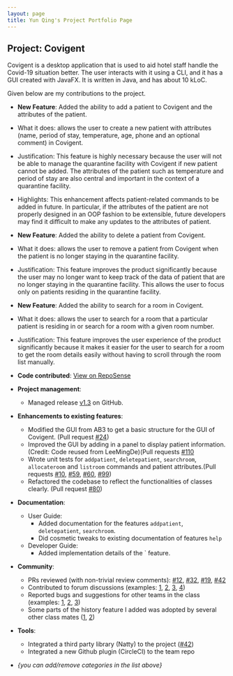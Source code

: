 ```yaml
---
layout: page
title: Yun Qing's Project Portfolio Page
---
```


## Project: Covigent

Covigent is a desktop application that is used to aid hotel staff handle the Covid-19 situation better. The user interacts with it using a CLI, and it has a GUI created with JavaFX. It is written in Java, and has about 10 kLoC.

Given below are my contributions to the project.

* **New Feature**: Added the ability to add a patient to Covigent and the attributes of the patient.
 * What it does: allows the user to create a new patient with attributes (name, period of stay, temperature, age, phone and an optional comment) in Covigent.
 
 * Justification: This feature is highly necessary because the user will not be able to manage the quarantine facility with Covigent if new patient cannot be added. The attributes of the patient such as temperature and period of stay are also central and important in the context of a quarantine facility.
 
 * Highlights: This enhancement affects patient-related commands to be added in future. In particular, if the attributes of the patient are not properly designed in an OOP fashion to be extensible, future developers may find it difficult to make any updates to the attributes of patient.
 
* **New Feature**: Added the ability to delete a patient from Covigent.
 * What it does: allows the user to remove a patient from Covigent when the patient is no longer staying in the quarantine facility.
 
 * Justification: This feature improves the product significantly because the user may no longer want to keep track of the data of patient that are no longer staying in the quarantine facility. This allows the user to focus only on patients residing in the quarantine facility.
 
* **New Feature**: Added the ability to search for a room in Covigent.
 * What it does: allows the user to search for a room that a particular patient is residing in or search for a room with a given room number.
 
 * Justification: This feature improves the user experience of the product significantly because it makes it easier for the user to search for a room to get the room details easily without having to scroll through the room list manually.
 
* **Code contributed**: [View on RepoSense](https://nus-cs2103-ay2021s1.github.io/tp-dashboard/#breakdown=true&search=chiamyunqing&sort=groupTitle&sortWithin=title&since=2020-08-14&timeframe=commit&mergegroup=&groupSelect=groupByRepos&checkedFileTypes=docs~functional-code~test-code~other)

* **Project management**:
  * Managed release [v1.3](https://github.com/AY2021S1-CS2103T-W12-1/tp/releases) on GitHub.

* **Enhancements to existing features**:
  * Modified the GUI from AB3 to get a basic structure for the GUI of Covigent. (Pull request [\#24](https://github.com/AY2021S1-CS2103T-W12-1/tp/pull/24))
  * Improved the GUI by adding in a panel to display patient information. (Credit: Code reused from LeeMingDe)(Pull requests [\#110](https://github.com/AY2021S1-CS2103T-W12-1/tp/pull/110)
  * Wrote unit tests for `addpatient`, `deletepatient`, `searchroom`, `allocateroom` and `listroom` commands and patient attributes.(Pull requests [\#10](https://github.com/AY2021S1-CS2103T-W12-1/tp/pull/10), [\#59](https://github.com/AY2021S1-CS2103T-W12-1/tp/pull/59), [\#60](https://github.com/AY2021S1-CS2103T-W12-1/tp/pull/60), [\#99](https://github.com/AY2021S1-CS2103T-W12-1/tp/pull/99))
  * Refactored the codebase to reflect the functionalities of classes clearly. (Pull request [\#80](https://github.com/AY2021S1-CS2103T-W12-1/tp/pull/80))

* **Documentation**:
  * User Guide:
    * Added documentation for the features `addpatient`, `deletepatient`, `searchroom`.
    * Did cosmetic tweaks to existing documentation of features `help`
  * Developer Guide:
    * Added implementation details of the ` feature.

* **Community**:
  * PRs reviewed (with non-trivial review comments): [\#12](), [\#32](), [\#19](), [\#42]()
  * Contributed to forum discussions (examples: [1](), [2](), [3](), [4]())
  * Reported bugs and suggestions for other teams in the class (examples: [1](), [2](), [3]())
  * Some parts of the history feature I added was adopted by several other class mates ([1](), [2]())

* **Tools**:
  * Integrated a third party library (Natty) to the project ([\#42]())
  * Integrated a new Github plugin (CircleCI) to the team repo

* _{you can add/remove categories in the list above}_
